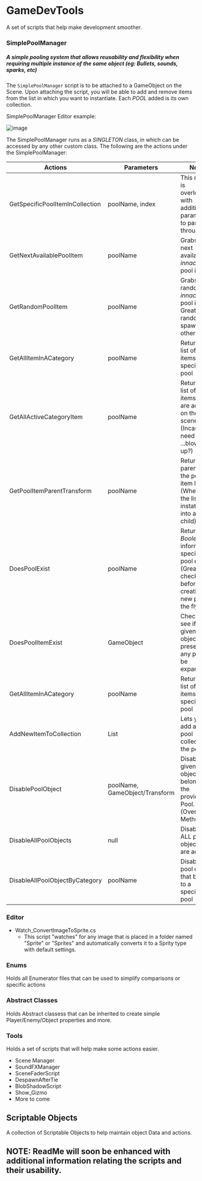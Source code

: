 # GameDevTools
A set of scripts that help make development smoother.

### SimplePoolManager
##### A simple pooling system that allows reusability and flexibility when requiring multiple instance of the same object (eg: Bullets, sounds, sparks, etc)
The ```SimplePoolManager``` script is to be attached to a GameObject on the Scene. Upon attaching the script, you will be able to add and remove items from the list in which you want to instantiate. Each _POOL_ added is its own collection.

SimplePoolManager Editor example:

![image](https://user-images.githubusercontent.com/12915760/103145427-45b91500-4708-11eb-972c-b6f017faff0b.png)

The SimplePoolManager runs as a _SINGLETON_ class, in which can be accessed by any other custom class.
The following are the actions under the SimplePoolManager:
 
| Actions | Parameters | Notes|
| --- | --- | --- |
| GetSpecificPoolItemInCollection | poolName, index | This method is overloaded with additional parameters to pass through|
| GetNextAvailablePoolItem | poolName | Grabs the next available _innactive_ pool item|
| GetRandomPoolItem | poolName | Grabs a random _innactive_ pool item. Great for random spawning or other|
| GetAllItemInACategory | poolName | Returns a list of all the items in a specific pool|
| GetAllActiveCategoryItem | poolName | Returns a list of all the items that are active on the scene (Incase you need to ...blow them up?)|
| GetPoolItemParentTransform | poolName | Returns the parent of the pool item list (Wherever the list was instatiated into as a child)|
| DoesPoolExist | poolName | Returns a _Boolean_ to inform if the specific pool exists (Great to check before creationd a new pool on the fly)|
| DoesPoolItemExist | GameObject | Checks to see if the given Game object is present on any pool (To be expanded)|
| GetAllItemInACategory | poolName | Returns a list of all the items in a specific pool|
| AddNewItemToCollection | List<PoolCollection> | Lets you add a _NEW_ pool collection to the pool list|
| DisablePoolObject | poolName, GameObject/Transform | Disables the given pool object that belongs to the provided Pool. (Overloaded Method)|
| DisableAllPoolObjects | null | Disables ALL pool objects that are active|
| DisableAllPoolObjectByCategory | poolName | Disables all pool objects that belong to a specified pool|


### Editor
- Watch_ConvertImageToSprite.cs 
  - This script "watches" for any image that is placed in a folder named "Sprite" or "Sprites" and automatically converts it to a Sprity type with default settings.

### Enums
Holds all Enumerator files that can be used to simplify comparisons or specific actions

### Abstract Classes
Holds Abstract classess that can be inherited to create simple Player/Enemy/Object properties and more.

### Tools
Holds a set of scripts that will help make some actions easier. 
- Scene Manager
- SoundFXManager
- SceneFaderScript
- DespawnAfterTie
- BlobShadowScript
- Show_Gizmo
- More to come

## Scriptable Objects
A collection of Scriptable Objects to help maintain object Data and actions.


## NOTE: ReadMe will soon be enhanced with additional information relating the scripts and their usability.


